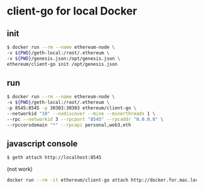 # client-go for local Docker

## init

```bash
$ docker run --rm --name ethereum-node \ 
-v ${PWD}/geth-local:/root/.ethereum \
-v ${PWD}/genesis.json:/opt/genesis.json \ 
ethereum/client-go init /opt/genesis.json
```

## run

```bash
$ docker run --rm --name ethereum-node \
-v ${PWD}/geth-local:/root/.ethereum \
-p 8545:8545 -p 30303:30303 ethereum/client-go \
--networkid "10" --nodiscover --mine --minerthreads 1 \
--rpc --networkid 3 --rpcport "8545" --rpcaddr "0.0.0.0" \
--rpccorsdomain "*" --rpcapi personal,web3,eth
```

## javascript console 

```bash
$ geth attach http://localhost:8545
```

(not work)

```bash
docker run --rm -it ethereum/client-go attach http://docker.for.mac.localhost:8545
```
